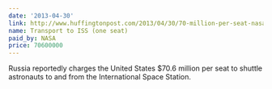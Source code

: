 ```yaml
---
date: '2013-04-30'
link: http://www.huffingtonpost.com/2013/04/30/70-million-per-seat-nasa-russia_n_3187481.html
name: Transport to ISS (one seat)
paid_by: NASA
price: 70600000
---
```


Russia reportedly charges the United States $70.6 million per seat to shuttle
astronauts to and from the International Space Station.